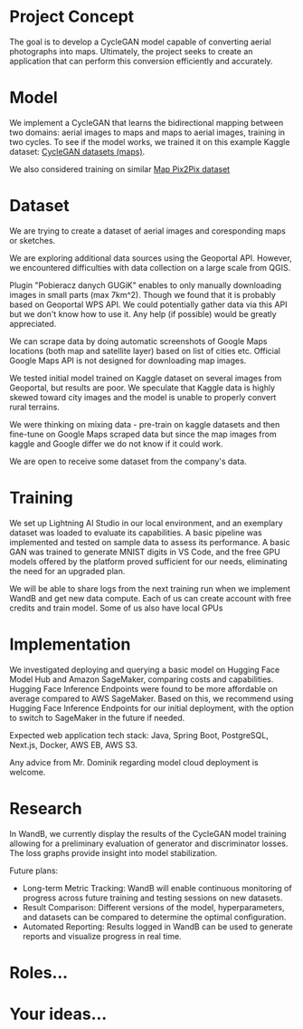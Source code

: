 # Project Concept
The goal is to develop a CycleGAN model capable of converting aerial photographs into maps. Ultimately, the project seeks to create an application that can perform this conversion efficiently and accurately.

# Model
We implement a CycleGAN that learns the bidirectional mapping between two domains: aerial images to maps and maps to aerial images, training in two cycles. To see if the model works, we trained it on this example Kaggle dataset: [CycleGAN datasets (maps)](<https://www.kaggle.com/datasets/suyashdamle/cyclegan>).

We also considered training on similar [Map Pix2Pix dataset](https://www.kaggle.com/datasets/valeriyl/yandex-maps-for-pix2pixhd)

# Dataset
We are trying to create a dataset of aerial images and coresponding maps or sketches.

We are exploring additional data sources using the Geoportal API. However, we encountered difficulties with data collection on a large scale from QGIS.

Plugin "Pobieracz danych GUGiK" enables to only manually downloading images in small parts (max 7km^2). Though we found that it is probably based on Geoportal WPS API. We could potentially gather data via this API but we don't know how to use it. Any help (if possible) would be greatly appreciated.

We can scrape data by doing automatic screenshots of Google Maps locations (both map and satellite layer) based on list of cities etc. Official Google Maps API is not designed for downloading map images.

We tested initial model trained on Kaggle dataset on several images from Geoportal, but results are poor. We speculate that Kaggle data is highly skewed toward city images and the model is unable to properly convert rural terrains.

We were thinking on mixing data - pre-train on kaggle datasets and then fine-tune on Google Maps scraped data but since the map images from kaggle and Google differ we do not know if it could work.

We are open to receive some dataset from the company's data.

# Training
We set up Lightning AI Studio in our local environment, and an exemplary dataset was loaded to evaluate its capabilities. A basic pipeline was implemented and tested on sample data to assess its performance. A basic GAN was trained to generate MNIST digits in VS Code, and the free GPU models offered by the platform proved sufficient for our needs, eliminating the need for an upgraded plan.

We will be able to share logs from the next training run when we implement WandB and get new data compute. Each of us can create account with free credits and train model. Some of us also have local GPUs

# Implementation
We investigated deploying and querying a basic model on Hugging Face Model Hub and Amazon SageMaker, comparing costs and capabilities. Hugging Face Inference Endpoints were found to be more affordable on average compared to AWS SageMaker. Based on this, we recommend using Hugging Face Inference Endpoints for our initial deployment, with the option to switch to SageMaker in the future if needed.

Expected web application tech stack: Java, Spring Boot, PostgreSQL, Next.js, Docker, AWS EB, AWS S3.

Any advice from Mr. Dominik regarding model cloud deployment is welcome.

# Research

In WandB, we currently display the results of the CycleGAN model training allowing for a preliminary evaluation of generator and discriminator losses. The loss graphs provide insight into model stabilization.

Future plans: 
- Long-term Metric Tracking: WandB will enable continuous monitoring of progress across future training and testing sessions on new datasets.
- Result Comparison: Different versions of the model, hyperparameters, and datasets can be compared to determine the optimal configuration.
- Automated Reporting: Results logged in WandB can be used to generate reports and visualize progress in real time.

# Roles...

# Your ideas...